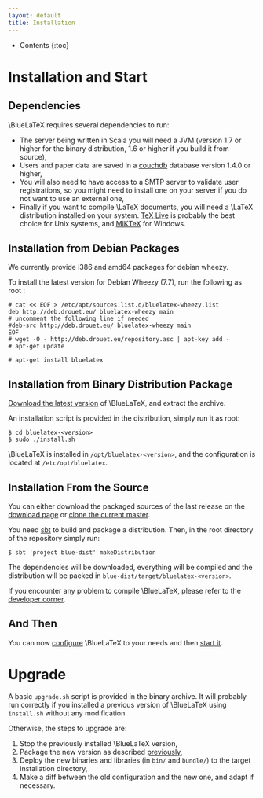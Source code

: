 ```yaml
---
layout: default
title: Installation
---
```


* Contents
{:toc}

Installation and Start
======================

Dependencies
------------

\BlueLaTeX requires several dependencies to run:

 - The server being written in Scala you will need a JVM (version 1.7 or higher for the binary distribution, 1.6 or higher if you build it from source),
 - Users and paper data are saved in a [couchdb](http://couchdb.apache.org) database version 1.4.0 or higher,
 - You will also need to have access to a SMTP server to validate user registrations, so you might need to install one on your server if you do not want to use an external one,
 - Finally if you want to compile \LaTeX documents, you will need a \LaTeX distribution installed on your system. [TeX Live](https://www.tug.org/texlive/) is probably the best choice for Unix systems, and [MiKTeX](http://miktex.org/) for Windows.

Installation from Debian Packages
---------------------------------

We currently provide i386 and amd64 packages for debian wheezy.

To install the latest version for Debian Wheezy (7.7), run the following as root :
```shell
# cat << EOF > /etc/apt/sources.list.d/bluelatex-wheezy.list
deb http://deb.drouet.eu/ bluelatex-wheezy main
# uncomment the following line if needed
#deb-src http://deb.drouet.eu/ bluelatex-wheezy main
EOF
# wget -O - http://deb.drouet.eu/repository.asc | apt-key add -
# apt-get update

# apt-get install bluelatex
```

Installation from Binary Distribution Package
---------------------------------------------

[Download the latest version](/download/) of \BlueLaTeX, and extract the archive.

An installation script is provided in the distribution, simply run it as root:

```shell
$ cd bluelatex-<version>
$ sudo ./install.sh
```

\BlueLaTeX is installed in `/opt/bluelatex-<version>`, and the configuration is located at `/etc/opt/bluelatex`.

Installation From the Source
----------------------------

You can either download the packaged sources of the last release on the [download page](/download/) or [clone the current master](https://github.com/gnieh/bluelatex).

You need [sbt](http://scala-sbt.org) to build and package a distribution.
Then, in the root directory of the repository simply run:

```shell
$ sbt 'project blue-dist' makeDistribution
```

The dependencies will be downloaded, everything will be compiled and the distribution will be packed in `blue-dist/target/bluelatex-<version>`.

If you encounter any problem to compile \BlueLaTeX, please refer to the [developer corner](/developers/).

And Then
--------

You can now [configure](/configuration/) \BlueLaTeX to your needs and then [start it](/running/).

Upgrade
=======

A basic `upgrade.sh` script is provided in the binary archive.
It will probably run correctly if you installed a previous version of \BlueLaTeX using `install.sh` without any modification.

Otherwise, the steps to upgrade are:

 1. Stop the previously installed \BlueLaTeX version,
 3. Package the new version as described [previously](#installation-from-the-source),
 2. Deploy the new binaries and libraries (in `bin/` and `bundle/`) to the target installation directory,
 3. Make a diff between the old configuration and the new one, and adapt if necessary.
